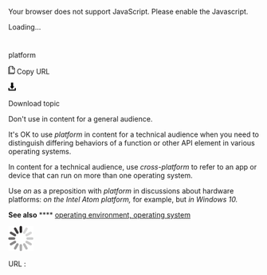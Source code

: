 Your browser does not support JavaScript. Please enable the Javascript.

Loading...

# 

platform

![Copy URL](platform_files/Copy.png)
Copy URL

![Download](platform_files/Download.png)

Download topic

Don't use in content for a general audience.

It's OK to use *platform*
in content for a technical audience when you need to distinguish
differing behaviors of a function or other API element in various
operating systems.

In content for a technical audience, use *cross-platform* to refer to an app or device that can run on more than one operating system.

Use *on* as a preposition with *platform* in discussions about hardware platforms: *on the Intel Atom platform,* for example, but *in Windows 10.*

**See also** **** [operating environment, operating system](https://worldready.cloudapp.net/Styleguide/Read?id=2700&topicid=35538)

![In progress](platform_files/activity-large.gif)

URL :
